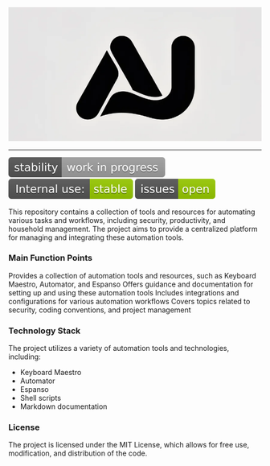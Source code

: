 ![header](images/DTirB7snQeugyrx-wmJWIQ.webp)

---

![stability-work_in_progress](images/stability-work_in_progress-lightgrey.svg)
![internaluse-green](images/internal_use_-stable-green.svg)
![issues-open](images/issues-open-green.svg)

This repository contains a collection of tools and resources for automating various tasks and workflows, including security, productivity, and household management. The project aims to provide a centralized platform for managing and integrating these automation tools.

### Main Function Points
Provides a collection of automation tools and resources, such as Keyboard Maestro, Automator, and Espanso
Offers guidance and documentation for setting up and using these automation tools
Includes integrations and configurations for various automation workflows
Covers topics related to security, coding conventions, and project management

### Technology Stack
The project utilizes a variety of automation tools and technologies, including:

* Keyboard Maestro
* Automator
* Espanso
* Shell scripts
* Markdown documentation

### License
The project is licensed under the MIT License, which allows for free use, modification, and distribution of the code.
